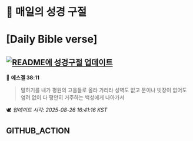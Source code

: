 # 🙏 매일의 성경 구절
# [Daily Bible verse]
## [![README에 성경구절 업데이트](https://github.com/DONGSUKA/first_test/actions/workflows/update-readme-bible.yml/badge.svg)](https://github.com/DONGSUKA/first_test/actions/workflows/update-readme-bible.yml)
<!-- START_BIBLE_VERSE -->
📖 **에스겔 38:11**
> 말하기를 내가 평원의 고을들로 올라 가리라 성벽도 없고 문이나 빗장이 없어도 염려 없이 다 평안히 거주하는 백성에게 나아가서

🕊️ _업데이트 시각: 2025-08-26 16:41:16 KST_
  <!-- END_BIBLE_VERSE -->
## GITHUB_ACTION

